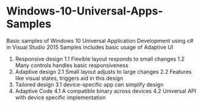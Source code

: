 # Windows-10-Universal-Apps-Samples
Basic samples of Windows 10 Universal Application Development using c# in Visual Studio 2015
Samples includes basic usage of Adaptive UI
1. Responsive design
1.1 Flexible layout responds to small changes
1.2 Many controls handles basic responsiveness
2. Adaptive design
2.1 Small layout adjusts to large changes
2.2 Features like visual states, triggers aid in this design
3. Tailored design
3.1 device-specific app can simplify design
4. Adaptive Code
4.1 A compatible binary across devices
4.2 Universal API with device specific implementation



